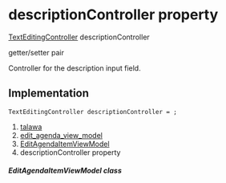 
<div>

# descriptionController property

</div>


[TextEditingController](https://api.flutter.dev/flutter/widgets/TextEditingController-class.html)
descriptionController


getter/setter pair




Controller for the description input field.



## Implementation

``` language-dart
TextEditingController descriptionController = ;
```







1.  [talawa](../../index.md)
2.  [edit_agenda_view_model](../../view_model_after_auth_view_models_event_view_models_edit_agenda_view_model/)
3.  [EditAgendaItemViewModel](../../view_model_after_auth_view_models_event_view_models_edit_agenda_view_model/EditAgendaItemViewModel-class.md)
4.  descriptionController property

##### EditAgendaItemViewModel class







